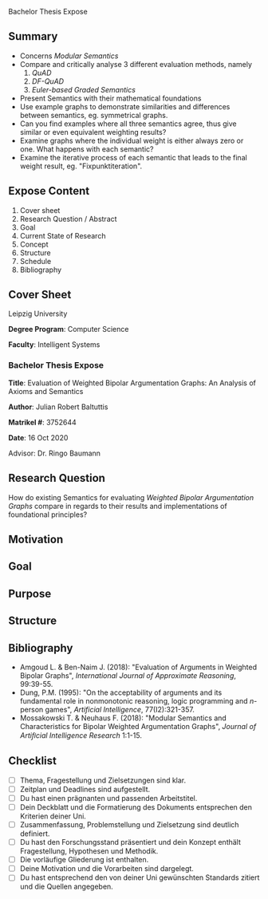 Bachelor Thesis Expose

## Summary

- Concerns *Modular Semantics*
- Compare and critically analyse 3 different evaluation methods, namely 
  1. *QuAD* 
  2. *DF-QuAD*
  3. *Euler-based Graded Semantics*
- Present Semantics with their mathematical foundations 
- Use example graphs to demonstrate similarities and differences between semantics, eg. symmetrical graphs.
- Can you find examples where all three semantics agree, thus give similar or even equivalent weighting results?
- Examine graphs where the individual weight is either always zero or one. What happens with each semantic?
- Examine the iterative process of each semantic that leads to the final weight result, eg. "Fixpunktiteration".

## Expose Content

1. Cover sheet
2. Research Question / Abstract
3. Goal
4. Current State of Research
5. Concept
6. Structure
7. Schedule
8. Bibliography

## Cover Sheet

Leipzig University

**Degree Program**: Computer Science

**Faculty**: Intelligent Systems

### Bachelor Thesis Expose

**Title**: Evaluation of Weighted Bipolar Argumentation Graphs: An Analysis of Axioms and Semantics 

**Author**: Julian Robert Baltuttis

**Matrikel #**: 3752644

**Date**: 16 Oct 2020

Advisor: Dr. Ringo Baumann

## Research Question

How do existing Semantics for evaluating *Weighted Bipolar Argumentation Graphs* compare in regards to their results and implementations of foundational principles?





## Motivation

## Goal

## Purpose

## Structure

## Bibliography

- Amgoud L. & Ben-Naim J. (2018): "Evaluation of Arguments in Weighted Bipolar Graphs", *International Journal of Approximate Reasoning*, 99:39-55.
- Dung, P.M. (1995): "On the acceptability of arguments and its fundamental role in nonmonotonic reasoning, logic programming and *n*-person games", *Artificial Intelligence*, 77(I2):321-357.
- Mossakowski T. & Neuhaus F. (2018): "Modular Semantics and Characteristics for Bipolar Weighted
  Argumentation Graphs", *Journal of Artiﬁcial Intelligence Research* 1:1-15.

## Checklist

- [ ] Thema, Fragestellung und Zielsetzungen sind klar.
- [ ] Zeitplan und Deadlines sind aufgestellt.
- [ ] Du hast einen prägnanten und passenden Arbeitstitel.
- [ ] Dein Deckblatt und die Formatierung des Dokuments entsprechen den Kriterien deiner Uni.
- [ ] Zusammenfassung, Problemstellung und Zielsetzung sind deutlich definiert.
- [ ] Du hast den Forschungsstand präsentiert und dein Konzept enthält Fragestellung, Hypothesen und Methodik.
- [ ] Die vorläufige Gliederung ist enthalten.
- [ ] Deine Motivation und die Vorarbeiten sind dargelegt.
- [ ] Du hast entsprechend den von deiner Uni gewünschten Standards zitiert und die Quellen angegeben.